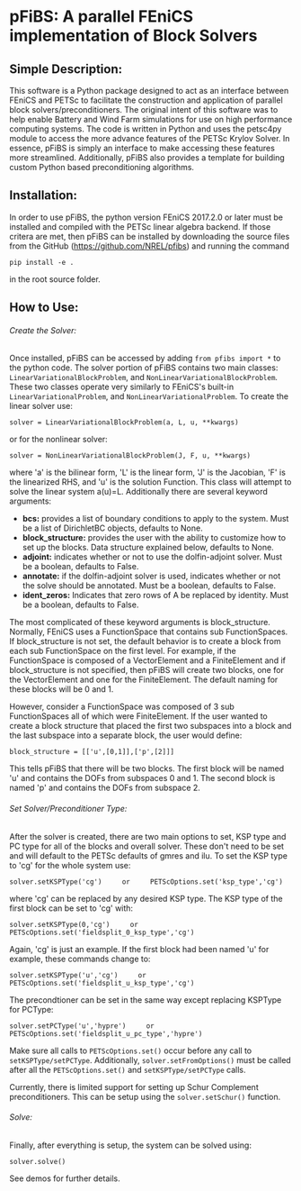 # pFiBS: A parallel FEniCS implementation of Block Solvers

## Simple Description:

This software is a Python package designed to act as an interface between FEniCS and PETSc to facilitate the construction and application of parallel block solvers/preconditioners. The original intent of this software was to help enable Battery and Wind Farm simulations for use on high performance computing systems. The code is written in Python and uses the petsc4py module to access the more advance features of the PETSc Krylov Solver. In essence, pFiBS is simply an interface to make accessing these features more streamlined. Additionally, pFiBS also provides a template for building custom Python based preconditioning algorithms.  

## Installation:

In order to use pFiBS, the python version FEniCS 2017.2.0 or later must be installed and compiled with the PETSc linear algebra backend. If those critera are met, then pFiBS can be installed by downloading the source files from the GitHub (https://github.com/NREL/pfibs) and running the command 
```
pip install -e .
```
in the root source folder. 

## How to Use: 

###### Create the Solver:

Once installed, pFiBS can be accessed by adding `from pfibs import *` to the python code. The solver portion of pFiBS contains two main classes: `LinearVariationalBlockProblem`, and `NonLinearVariationalBlockProblem`. These two classes operate very similarly to FEniCS's built-in `LinearVariationalProblem`, and `NonLinearVariationalProblem`. To create the linear solver use:
```
solver = LinearVariationalBlockProblem(a, L, u, **kwargs)
```
or for the nonlinear solver:
```
solver = NonLinearVariationalBlockProblem(J, F, u, **kwargs)
```
where 'a' is the bilinear form, 'L' is the linear form, 'J' is the Jacobian, 'F' is the linearized RHS, and 'u' is the solution Function. This class will attempt to solve the linear system a(u)=L. Additionally there are several keyword arguments:

- **bcs:** provides a list of boundary conditions to apply to the system. Must be a list of DirichletBC objects, defaults to None.
- **block_structure:** provides the user with the ability to customize how to set up the blocks. Data structure explained below, defaults to None.
- **adjoint:** indicates whether or not to use the dolfin-adjoint solver. Must be a boolean, defaults to False. 
- **annotate:** if the dolfin-adjoint solver is used, indicates whether or not the solve should be annotated. Must be a boolean, defaults to False. 
- **ident_zeros:** Indicates that zero rows of A be replaced by identity. Must be a boolean, defaults to False. 

The most complicated of these keyword arguments is block_structure. Normally, FEniCS uses a FunctionSpace that contains sub FunctionSpaces. If block_structure is not set, the default behavior is to create a block from each sub FunctionSpace on the first level. For example, if the FunctionSpace is composed of a VectorElement and a FiniteElement and if block_structure is not specified, then pFiBS will create two blocks, one for the VectorElement and one for the FiniteElement. The default naming for these blocks will be 0 and 1. 

However, consider a FunctionSpace was composed of 3 sub FunctionSpaces all of which were FiniteElement. If the user wanted to create a block structure that placed the first two subspaces into a block and the last subspace into a separate block, the user would define:
```
block_structure = [['u',[0,1]],['p',[2]]]
```
This tells pFiBS that there will be two blocks. The first block will be named 'u' and contains the DOFs from subspaces 0 and 1. The second block is named 'p' and contains the DOFs from subspace 2. 

###### Set Solver/Preconditioner Type:

After the solver is created, there are two main options to set, KSP type and PC type for all of the blocks and overall solver. These don't need to be set and will default to the PETSc defaults of gmres and ilu. To set the KSP type to 'cg' for the whole system use:
```
solver.setKSPType('cg')     or     PETScOptions.set('ksp_type','cg')
```
where 'cg' can be replaced by any desired KSP type. The KSP type of the first block can be set to 'cg' with:
```
solver.setKSPType(0,'cg')     or     PETScOptions.set('fieldsplit_0_ksp_type','cg')
```
Again, 'cg' is just an example. If the first block had been named 'u' for example, these commands change to:
```
solver.setKSPType('u','cg')     or     PETScOptions.set('fieldsplit_u_ksp_type','cg')
```
The precondtioner can be set in the same way except replacing KSPType for PCType:
```
solver.setPCType('u','hypre')     or     PETScOptions.set('fieldsplit_u_pc_type','hypre')
```

Make sure all calls to `PETScOptions.set()` occur before any call to `setKSPType/setPCType`. Additionally, `solver.setFromOptions()` must be called after all the `PETScOptions.set()` and `setKSPType/setPCType` calls.

Currently, there is limited support for setting up Schur Complement preconditioners. This can be setup using the `solver.setSchur()` function. 

###### Solve:

Finally, after everything is setup, the system can be solved using:
```
solver.solve()
```
See demos for further details.
